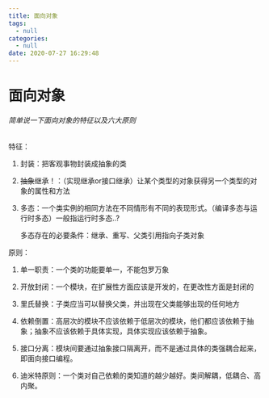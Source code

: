 ```yaml
---
title: 面向对象
tags:
  - null
categories:
  - null
date: 2020-07-27 16:29:48
---
```


# 面向对象

###### 简单说一下面向对象的特征以及六大原则

特征：

1. 封装：把客观事物封装成抽象的类

2. ~~抽象~~继承！：（实现继承or接口继承）让某个类型的对象获得另一个类型的对象的属性和方法

3. 多态：一个类实例的相同方法在不同情形有不同的表现形式。（编译多态与运行时多态）一般指运行时多态..?

   多态存在的必要条件：继承、重写、父类引用指向子类对象

原则：

1. 单一职责：一个类的功能要单一，不能包罗万象

2. 开放封闭：一个模块，在扩展性方面应该是开发的，在更改性方面是封闭的

3. 里氏替换：子类应当可以替换父类，并出现在父类能够出现的任何地方

4. 依赖倒置：高层次的模块不应该依赖于低层次的模块，他们都应该依赖于抽象；抽象不应该依赖于具体实现，具体实现应该依赖于抽象。

5. 接口分离：模块间要通过抽象接口隔离开，而不是通过具体的类强耦合起来，即面向接口编程。

6. 迪米特原则：一个类对自己依赖的类知道的越少越好。类间解耦，低耦合、高内聚。